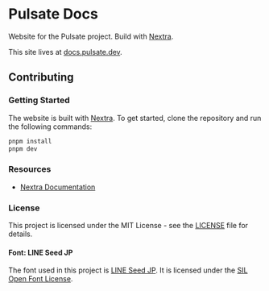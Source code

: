 # Pulsate Docs

Website for the Pulsate project. Build with [Nextra](https://nextra.site).

This site lives at [docs.pulsate.dev](https://docspulsate.dev).

## Contributing

### Getting Started

The website is built with [Nextra](https://nextra.site). To get started, clone the repository and run the following commands:

```sh
pnpm install
pnpm dev
```

### Resources

- [Nextra Documentation](https://nextra.site)

### License

This project is licensed under the MIT License - see the [LICENSE](LICENSE) file for details.

#### Font: LINE Seed JP

The font used in this project is [LINE Seed JP](https://seed.line.me/). It is licensed under the [SIL Open Font License](https://scripts.sil.org/cms/scripts/page.php?site_id=nrsi&id=OFL).
